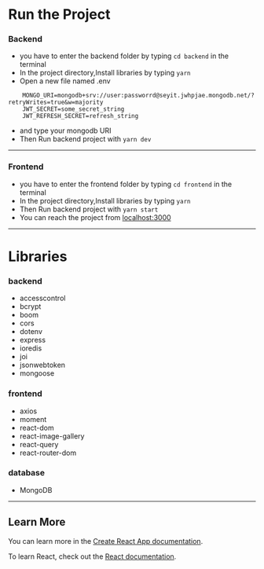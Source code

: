 # Run the Project

### Backend

- you have to enter the backend folder by typing `cd backend` in the terminal
- In the project directory,Install libraries by typing `yarn`
- Open a new file named .env

```environment
    MONGO_URI=mongodb+srv://user:passworrd@seyit.jwhpjae.mongodb.net/?retryWrites=true&w=majority
    JWT_SECRET=some_secret_string
    JWT_REFRESH_SECRET=refresh_string
```

- and type your mongodb URI
- Then Run backend project with `yarn dev`

---

### Frontend

- you have to enter the frontend folder by typing `cd frontend` in the terminal
- In the project directory,Install libraries by typing `yarn`
- Then Run backend project with `yarn start`
- You can reach the project from [localhost:3000](http://localhost:3000/)

---

# Libraries

### backend

- accesscontrol
- bcrypt
- boom
- cors
- dotenv
- express
- ioredis
- joi
- jsonwebtoken
- mongoose
<!--- - sucrase -->

### frontend

<!---- @chakra-ui/react
- antd
- formik
- framer-motion-->
- axios
- moment
- react-dom
- react-image-gallery
- react-query
- react-router-dom
<!---- react-scripts
- web-vitals
- yup -->

### database

- MongoDB

---

## Learn More

You can learn more in the [Create React App documentation](https://facebook.github.io/create-react-app/docs/getting-started).

To learn React, check out the [React documentation](https://reactjs.org/).
